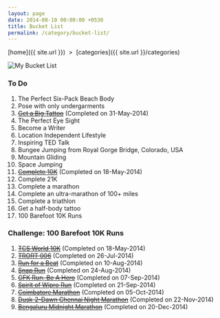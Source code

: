 ```yaml
---
layout: page
date: 2014-08-10 00:00:00 +0530
title: Bucket List
permalink: /category/bucket-list/
---
```

 
[home]({{ site.url }}) &nbsp;&gt;&nbsp; [categories]({{ site.url }}/categories)  

![My Bucket List]({{site.img-url}}/bucketlist/premkumar-masilamani-bucket-list.jpg)  
  
### To Do

1. The Perfect Six-Pack Beach Body  
2. Pose with only undergarments  
3. [<del>Get a Big Tattoo</del>]({{site.img-url}}/bucketlist/Premkumar_Masilamani_Sangavi_Tattoo.jpg) (Completed on 31-May-2014)
4. The Perfect Eye Sight 
5. Become a Writer
6. Location Independent Lifestyle  
7. Inspiring TED Talk  
8. Bungee Jumping from Royal Gorge Bridge, Colorado, USA  
9. Mountain Gliding  
10. Space Jumping
11. [<del>Complete 10K</del>]({{site.img-url}}/running/Premkumar_Masilamani_2014_TCS_10K.jpg) (Completed on 18-May-2014)
12. Complete 21K
13. Complete a marathon
14. Complete an ultra-marathon of 100+ miles
15. Complete a triathlon
16. Get a half-body tattoo
17. 100 Barefoot 10K Runs  

### Challenge: 100 Barefoot 10K Runs

1. [<del>TCS World 10K</del>]({{site.img-url}}/running/Premkumar_Masilamani_2014_TCS_10K.jpg) (Completed on 18-May-2014)
2. [<del>TRORT 006</del>]({{site.img-url}}/running/Premkumar_Masilamani_2014_TRORT_006_10K.jpg) (Completed on 26-Jul-2014)
3. [<del>Run for a Beat</del>]({{site.img-url}}/running/Premkumar_Masilamani_2014_Run_For_A_Beat_10K.jpg) (Completed on 10-Aug-2014)
4. [<del>Snap Run</del>]({{site.img-url}}/running/Premkumar_Masilamani_2014_Snap_Run_10K.jpg) (Completed on 24-Aug-2014)  
5. [<del>GFK Run, Be A Hero</del>]({{site.img-url}}/running/Premkumar_Masilamani_2014_GFK_Run_10K_with_P_T_Usha.jpg) (Completed on 07-Sep-2014)  
6. [<del>Spirit of Wipro Run</del>]({{site.img-url}}/running/Premkumar_Masilamani_2014_Spirit_of_Wipro_Run_10K.jpg) (Completed on 21-Sep-2014)  
7. [<del>Coimbatore Marathon</del>]({{site.img-url}}/running/Premkumar_Masilamani_2014_Coimbatore_Marathon_10K.jpg) (Completed on 05-Oct-2014)  
8. [<del>Dusk-2-Dawn Chennai Night Marathon</del>]({{site.img-url}}/running/Premkumar_Masilamani_2014_D2D_Chennai_Night_Marathon_10K.jpg) (Completed on 22-Nov-2014)
9. [<del>Bengaluru Midnight Marathon</del>]({{site.img-url}}/running/Premkumar_Masilamani_2014_Bengaluru_Midnight_Marathon_10K.jpg) (Completed on 20-Dec-2014)